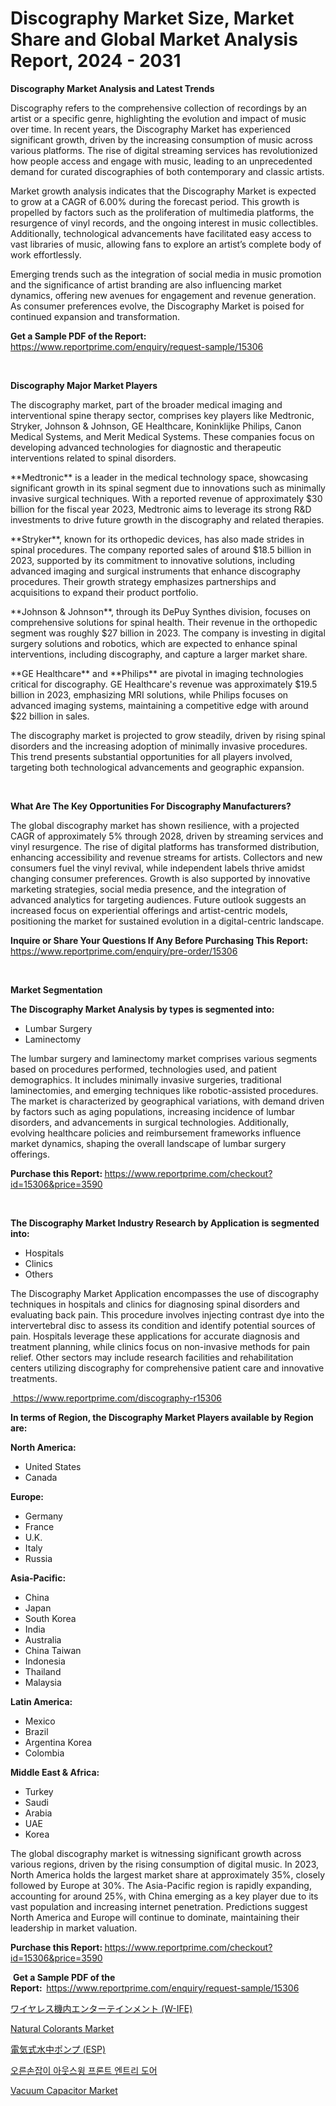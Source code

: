 <p><h1>Discography Market Size, Market Share and Global Market Analysis Report, 2024 - 2031</h1></p><p><strong>Discography Market Analysis and Latest Trends</strong></p>
<p><p>Discography refers to the comprehensive collection of recordings by an artist or a specific genre, highlighting the evolution and impact of music over time. In recent years, the Discography Market has experienced significant growth, driven by the increasing consumption of music across various platforms. The rise of digital streaming services has revolutionized how people access and engage with music, leading to an unprecedented demand for curated discographies of both contemporary and classic artists.</p><p>Market growth analysis indicates that the Discography Market is expected to grow at a CAGR of 6.00% during the forecast period. This growth is propelled by factors such as the proliferation of multimedia platforms, the resurgence of vinyl records, and the ongoing interest in music collectibles. Additionally, technological advancements have facilitated easy access to vast libraries of music, allowing fans to explore an artist’s complete body of work effortlessly. </p><p>Emerging trends such as the integration of social media in music promotion and the significance of artist branding are also influencing market dynamics, offering new avenues for engagement and revenue generation. As consumer preferences evolve, the Discography Market is poised for continued expansion and transformation.</p></p>
<p><strong>Get a Sample PDF of the Report:&nbsp;</strong> <a href="https://www.reportprime.com/enquiry/request-sample/15306">https://www.reportprime.com/enquiry/request-sample/15306</a></p>
<p>&nbsp;</p>
<p><strong>Discography Major Market Players</strong></p>
<p><p>The discography market, part of the broader medical imaging and interventional spine therapy sector, comprises key players like Medtronic, Stryker, Johnson & Johnson, GE Healthcare, Koninklijke Philips, Canon Medical Systems, and Merit Medical Systems. These companies focus on developing advanced technologies for diagnostic and therapeutic interventions related to spinal disorders.</p><p>**Medtronic** is a leader in the medical technology space, showcasing significant growth in its spinal segment due to innovations such as minimally invasive surgical techniques. With a reported revenue of approximately $30 billion for the fiscal year 2023, Medtronic aims to leverage its strong R&D investments to drive future growth in the discography and related therapies.</p><p>**Stryker**, known for its orthopedic devices, has also made strides in spinal procedures. The company reported sales of around $18.5 billion in 2023, supported by its commitment to innovative solutions, including advanced imaging and surgical instruments that enhance discography procedures. Their growth strategy emphasizes partnerships and acquisitions to expand their product portfolio.</p><p>**Johnson & Johnson**, through its DePuy Synthes division, focuses on comprehensive solutions for spinal health. Their revenue in the orthopedic segment was roughly $27 billion in 2023. The company is investing in digital surgery solutions and robotics, which are expected to enhance spinal interventions, including discography, and capture a larger market share.</p><p>**GE Healthcare** and **Philips** are pivotal in imaging technologies critical for discography. GE Healthcare's revenue was approximately $19.5 billion in 2023, emphasizing MRI solutions, while Philips focuses on advanced imaging systems, maintaining a competitive edge with around $22 billion in sales.</p><p>The discography market is projected to grow steadily, driven by rising spinal disorders and the increasing adoption of minimally invasive procedures. This trend presents substantial opportunities for all players involved, targeting both technological advancements and geographic expansion.</p></p>
<p>&nbsp;</p>
<p><strong>What Are The Key Opportunities For Discography Manufacturers?</strong></p>
<p><p>The global discography market has shown resilience, with a projected CAGR of approximately 5% through 2028, driven by streaming services and vinyl resurgence. The rise of digital platforms has transformed distribution, enhancing accessibility and revenue streams for artists. Collectors and new consumers fuel the vinyl revival, while independent labels thrive amidst changing consumer preferences. Growth is also supported by innovative marketing strategies, social media presence, and the integration of advanced analytics for targeting audiences. Future outlook suggests an increased focus on experiential offerings and artist-centric models, positioning the market for sustained evolution in a digital-centric landscape.</p></p>
<p><strong>Inquire or Share Your Questions If Any Before Purchasing This Report:</strong> <a href="https://www.reportprime.com/enquiry/pre-order/15306">https://www.reportprime.com/enquiry/pre-order/15306</a></p>
<p>&nbsp;</p>
<p><strong>Market Segmentation</strong></p>
<p><strong>The Discography Market Analysis by types is segmented into:</strong></p>
<p><ul><li>Lumbar Surgery</li><li>Laminectomy</li></ul></p>
<p><p>The lumbar surgery and laminectomy market comprises various segments based on procedures performed, technologies used, and patient demographics. It includes minimally invasive surgeries, traditional laminectomies, and emerging techniques like robotic-assisted procedures. The market is characterized by geographical variations, with demand driven by factors such as aging populations, increasing incidence of lumbar disorders, and advancements in surgical technologies. Additionally, evolving healthcare policies and reimbursement frameworks influence market dynamics, shaping the overall landscape of lumbar surgery offerings.</p></p>
<p><strong>Purchase this Report:&nbsp;</strong><a href="https://www.reportprime.com/checkout?id=15306&price=3590">https://www.reportprime.com/checkout?id=15306&price=3590</a></p>
<p>&nbsp;</p>
<p><strong>The Discography Market Industry Research by Application is segmented into:</strong></p>
<p><ul><li>Hospitals</li><li>Clinics</li><li>Others</li></ul></p>
<p><p>The Discography Market Application encompasses the use of discography techniques in hospitals and clinics for diagnosing spinal disorders and evaluating back pain. This procedure involves injecting contrast dye into the intervertebral disc to assess its condition and identify potential sources of pain. Hospitals leverage these applications for accurate diagnosis and treatment planning, while clinics focus on non-invasive methods for pain relief. Other sectors may include research facilities and rehabilitation centers utilizing discography for comprehensive patient care and innovative treatments.</p></p>
<p><a href="https://www.reportprime.com/discography-r15306">&nbsp;https://www.reportprime.com/discography-r15306</a></p>
<p><strong>In terms of Region, the Discography Market Players available by Region are:</strong></p>
<p>
    <p> <strong> North America: </strong>
        <ul>
            <li>United States</li>
            <li>Canada</li>
        </ul>
        </p> 
    <p> <strong> Europe: </strong>
        <ul>
            <li>Germany</li>
            <li>France</li>
            <li>U.K.</li>
            <li>Italy</li>
            <li>Russia</li>
        </ul>
        </p> 
    <p> <strong> Asia-Pacific: </strong>
        <ul>
            <li>China</li>
            <li>Japan</li>
            <li>South Korea</li>
            <li>India</li>
            <li>Australia</li>
            <li>China Taiwan</li>
            <li>Indonesia</li>
            <li>Thailand</li>
            <li>Malaysia</li>
        </ul>
        </p> 
    <p> <strong> Latin America: </strong>
        <ul>
            <li>Mexico</li>
            <li>Brazil</li>
            <li>Argentina Korea</li>
            <li>Colombia</li>
        </ul>
        </p> 
    <p> <strong> Middle East & Africa: </strong>
        <ul>
            <li>Turkey</li>
            <li>Saudi</li>
            <li>Arabia</li>
            <li>UAE</li>
            <li>Korea</li>
        </ul>
    </p>
    </p>
<p><p>The global discography market is witnessing significant growth across various regions, driven by the rising consumption of digital music. In 2023, North America holds the largest market share at approximately 35%, closely followed by Europe at 30%. The Asia-Pacific region is rapidly expanding, accounting for around 25%, with China emerging as a key player due to its vast population and increasing internet penetration. Predictions suggest North America and Europe will continue to dominate, maintaining their leadership in market valuation.</p></p>
<p><strong>Purchase this Report: </strong><a href="https://www.reportprime.com/checkout?id=15306&price=3590">https://www.reportprime.com/checkout?id=15306&price=3590</a></p>
<p>&nbsp;<strong>Get a Sample PDF of the Report:&nbsp;&nbsp;</strong><a href="https://www.reportprime.com/enquiry/request-sample/15306">https://www.reportprime.com/enquiry/request-sample/15306</a></p>
<p><strong></strong></p>
<p><p><a href="https://medium.com/@edmondg3yrtreenfelder8956/wireless-in-flight-entertainment-w-ife-e467d92f49bc">ワイヤレス機内エンターテインメント (W-IFE)</a></p><p><a href="https://www.linkedin.com/pulse/global-natural-colorants-market-product-type-application-1moge?trackingId=2doF1WAPROaJuNswb3vxaw%3D%3D">Natural Colorants Market</a></p><p><a href="https://medium.com/@edmondg3yrtreenfelder8956/electrical-submersible-pumps-esps-market-%E3%81%AF-%E3%82%B3%E3%82%B9%E3%83%88%E7%AE%A1%E7%90%86%E3%81%A8%E5%8A%B9%E7%8E%87%E5%90%91%E4%B8%8A%E3%82%92%E5%84%AA%E5%85%88%E3%81%97%E3%81%BE%E3%81%99-%E3%81%95%E3%82%89%E3%81%AB-%E5%A0%B1%E5%91%8A%E6%9B%B8%E3%81%AF%E5%B8%82%E5%A0%B4%E3%81%AE%E9%9C%80%E8%A6%81%E9%9D%A2%E3%81%A8%E4%BE%9B%E7%B5%A6%E9%9D%A2%E3%81%AE%E4%B8%A1%E6%96%B9%E3%82%92%E3%82%AB%E3%83%90%E3%83%BC%E3%81%97%E3%81%A6%E3%81%84%E3%81%BE%E3%81%99-15b7fc8dcfd2">電気式水中ポンプ (ESP)</a></p><p><a href="https://medium.com/@deandreclark78/%EC%98%A4%EB%A5%B8%EC%86%90%EC%9E%A1%EC%9D%B4-%EC%95%84%EC%9B%83%EC%8A%A4%EC%9C%99-%EC%A0%95%EB%A9%B4-%EC%B6%9C%EC%9E%85%EB%AC%B8-%EC%8B%9C%EC%9E%A5-%EC%A7%80%ED%91%9C-%EC%8B%9C%EC%9E%A5-%EA%B7%9C%EB%AA%A8-%EC%A7%80%EC%97%AD%EB%B3%84-%EB%B6%84%EC%84%9D-%EC%8B%9C%EC%9E%A5-%EC%B0%B8%EC%97%AC%EC%9E%90-%EB%B6%84%EC%84%9D-%EB%B0%8F-%EC%98%88%EC%B8%A1-2024-2031-a9f897b2824c">오른손잡이 아웃스윙 프론트 엔트리 도어</a></p><p><a href="https://medium.com/@emily.sutherland4534/the-global-vacuum-capacitor-market-is-projected-to-experience-an-annual-growth-rate-of-11-8-62efa08ba6ab">Vacuum Capacitor Market</a></p></p>